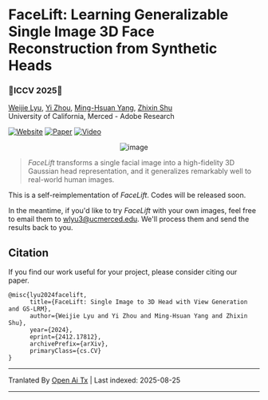 # FaceLift: Learning Generalizable Single Image 3D Face Reconstruction from Synthetic Heads
### 🌺ICCV 2025🌺 
[Weijie Lyu](https://weijielyu.github.io/), [Yi Zhou](https://zhouyisjtu.github.io/), [Ming-Hsuan Yang](https://faculty.ucmerced.edu/mhyang/), [Zhixin Shu](https://zhixinshu.github.io/)<br>
University of California, Merced - Adobe Research

[![Website](https://img.shields.io/badge/Website-FaceLift?logo=googlechrome&logoColor=hsl(204%2C%2086%25%2C%2053%25)&label=FaceLift&labelColor=%23f5f5dc&color=hsl(204%2C%2086%25%2C%2053%25))](https://weijielyu.github.io/FaceLift)
[![Paper](https://img.shields.io/badge/Paper-arXiv?logo=arxiv&logoColor=%23B31B1B&label=arXiv&labelColor=%23f5f5dc&color=%23B31B1B)](https://arxiv.org/abs/2412.17812)
[![Video](https://img.shields.io/badge/Video-YouTube?logo=youtube&logoColor=%23FF0000&label=YouTube&labelColor=%23f5f5dc&color=%23FF0000)](https://youtu.be/lf0Gck9UOcU)

<div align='center'>
<img alt="image" src="https://raw.githubusercontent.com/weijielyu/FaceLift/main/media/teaser.png">
</div>

> *FaceLift* transforms a single facial image into a high-fidelity 3D Gaussian head representation, and it generalizes remarkably well to real-world human images.

This is a self-reimplementation of *FaceLift*. Codes will be released soon.

In the meantime, if you'd like to try *FaceLift* with your own images, feel free to email them to wlyu3@ucmerced.edu. We'll process them and send the results back to you.

## Citation

If you find our work useful for your project, please consider citing our paper.

```
@misc{lyu2024facelift,
      title={FaceLift: Single Image to 3D Head with View Generation and GS-LRM}, 
      author={Weijie Lyu and Yi Zhou and Ming-Hsuan Yang and Zhixin Shu},
      year={2024},
      eprint={2412.17812},
      archivePrefix={arXiv},
      primaryClass={cs.CV}
}
```


---

Tranlated By [Open Ai Tx](https://github.com/OpenAiTx/OpenAiTx) | Last indexed: 2025-08-25

---